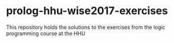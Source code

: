 # prolog-hhu-wise2017-exercises

This repository holds the solutions to the exercises from the logic programming course at the HHU
